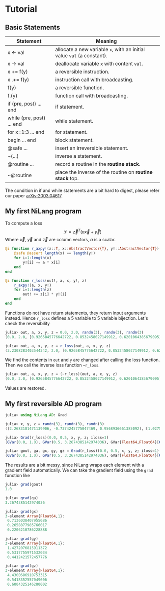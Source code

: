 # Tutorial

## Basic Statements

| Statement                 | Meaning                                                      |
| ------------------------- | ------------------------------------------------------------ |
| x ← val                   | allocate a new variable `x`, with an initial value `val` (a constant). |
| x → val                   | deallocate variable `x` with content `val`.                  |
| x += f(y)                 | a reversible instruction.                                    |
| x .+= f(y)                | instruction call with broadcasting.                          |
| f(y)                      | a reversible function.                                       |
| f.(y)                     | function call with broadcasting.                             |
| if (pre, post) ... end    | if statement.                                                |
| while (pre, post) ... end | while statement.                                             |
| for x=1:3 ... end         | for statement.                                               |
| begin ... end             | block statement.                                             |
| @safe ...                 | insert an irreversible statement.                            |
| ~(...)                    | inverse a statement.                                         |
| @routine ...              | record a routine in the **routine stack**.                   |
| ~@routine                 | place the inverse of the routine on **routine stack** top.   |

The condition in if and while statements are a bit hard to digest, please refer our paper [arXiv:2003.04617](https://arxiv.org/abs/2003.04617).

## My first NiLang program

To compute a loss
$$
\mathcal{L} = {\vec z}^T(a\vec{x} + \vec{y})
$$
Where $\vec x$, $\vec y$ and $\vec{z}$ are column vectors, $a$ is a scalar.

```julia
@i function r_axpy!(a::T, x::AbstractVector{T}, y!::AbstractVector{T}) where T
    @safe @assert length(x) == length(y!)
    for i=1:length(x)
        y![i] += a * x[i]
    end
end

@i function r_loss(out!, a, x, y!, z)
    r_axpy!(a, x, y!)
    for i=1:length(z)
    	out! += z[i] * y![i]
    end
end
```

Functions do not have return statements, they return input arguments instead.
Hence `r_loss` defines a 5 variable to 5 variable bijection.
Let's check the reversibility
```julia
julia> out, a, x, y, z = 0.0, 2.0, randn(3), randn(3), randn(3)
(0.0, 2.0, [0.9265845776642722, 0.8532458027149912, 0.6201064385679095], [1.1142808415540468, 0.5506163710455121, -1.9873779917908814], [1.1603953198942412, 0.5562855137395296, 1.9650050430758796])

julia> out, a, x, y, z = r_loss(out, a, x, y, z)
(3.2308283403544342, 2.0, [0.9265845776642722, 0.8532458027149912, 0.6201064385679095], [2.967449996882591, 2.2571079764754947, -0.7471651146550624], [1.1603953198942412, 0.5562855137395296, 1.9650050430758796])
```

We find the contents in `out` and `y` are changed after calling the loss function.
Then we call the inverse loss function `~r_loss`.

```julia
julia> out, a, x, y, z = (~r_loss)(out, a, x, y, z)
(0.0, 2.0, [0.9265845776642722, 0.8532458027149912, 0.6201064385679095], [1.1142808415540466, 0.5506163710455123, -1.9873779917908814], [1.1603953198942412, 0.5562855137395296, 1.9650050430758796])
```

Values are restored.


## My first reversible AD program

```julia
julia> using NiLang.AD: Grad

julia> x, y, z = randn(3), randn(3), randn(3)
([2.2683181471139906, -0.7374245775047469, 0.9568936661385092], [1.0275914704043452, 1.647972121962081, -0.8349079845797637], [1.4272076815911372, 0.5317755971532034, 0.4412421572457776])

julia> Grad(r_loss)(0.0, 0.5, x, y, z; iloss=1)
(GVar(0.0, 1.0), GVar(0.5, 3.2674385142974036), GVar{Float64,Float64}[GVar(2.2683181471139906, 0.7136038407955686), GVar(-0.7374245775047469, 0.2658877985766017), GVar(0.9568936661385092, 0.2206210786228888)], GVar{Float64,Float64}[GVar(2.1617505439613405, 1.4272076815911372), GVar(1.2792598332097076, 0.5317755971532034), GVar(-0.35646115151050906, 0.4412421572457776)], GVar{Float64,Float64}[GVar(1.4272076815911372, 3.295909617518336), GVar(0.5317755971532034, 0.9105475444573341), GVar(0.4412421572457776, 0.12198568155874556)])

julia> gout, ga, gx, gy, gz = Grad(r_loss)(0.0, 0.5, x, y, z; iloss=1)
(GVar(0.0, 1.0), GVar(0.5, 3.2674385142974036), GVar{Float64,Float64}[GVar(2.2683181471139906, 0.7136038407955686), GVar(-0.7374245775047469, 0.2658877985766017), GVar(0.9568936661385092, 0.2206210786228888)], GVar{Float64,Float64}[GVar(3.295909617518336, 1.4272076815911372), GVar(0.9105475444573341, 0.5317755971532034), GVar(0.12198568155874556, 0.4412421572457776)], GVar{Float64,Float64}[GVar(1.4272076815911372, 4.4300686910753315), GVar(0.5317755971532034, 0.5418352557049606), GVar(0.4412421572457776, 0.6004325146280002)])
```

The results are a bit messy, since NiLang wraps each element with a gradient field automatically. We can take the gradient field using the `grad` function like

```julia
julia> grad(gout)
1.0

julia> grad(ga)
3.2674385142974036

julia> grad(gx)
3-element Array{Float64,1}:
 0.7136038407955686
 0.2658877985766017
 0.2206210786228888

julia> grad(gy)
3-element Array{Float64,1}:
 1.4272076815911372
 0.5317755971532034
 0.4412421572457776

julia> grad(gz)
3-element Array{Float64,1}:
 4.4300686910753315
 0.5418352557049606
 0.6004325146280002
 ```
